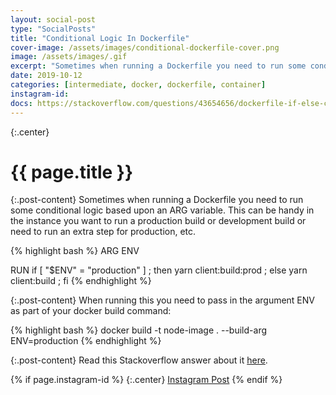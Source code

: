 ```yaml
---
layout: social-post
type: "SocialPosts"
title: "Conditional Logic In Dockerfile"
cover-image: /assets/images/conditional-dockerfile-cover.png
image: /assets/images/.gif
excerpt: "Sometimes when running a Dockerfile you need to run some conditional logic based upon an ARG variable."
date: 2019-10-12
categories: [intermediate, docker, dockerfile, container]
instagram-id:
docs: https://stackoverflow.com/questions/43654656/dockerfile-if-else-condition-with-external-arguments
---
```

{:.center}
# {{ page.title }}

{:.post-content}
Sometimes when running a Dockerfile you need to run some conditional logic based
upon an ARG variable. This can be handy in the instance you want to run a
production build or development build or need to run an extra step for production, etc.

{% highlight bash %}
ARG ENV

RUN if [ "$ENV" = "production" ] ; then yarn client:build:prod ; else yarn client:build ; fi
{% endhighlight %}

{:.post-content}
When running this you need to pass in the argument ENV as part of your docker
build command:

{% highlight bash %}
docker build -t node-image .  --build-arg ENV=production
{% endhighlight %}

{:.post-content}
Read this Stackoverflow answer about it <a href="{{page.docs}}" target="_blank">here</a>.

{% if page.instagram-id %}
{:.center}
<a class="insta-link" href="https://www.instagram.com/p/{{page.instagram-id}}" target="_blank">Instagram Post</a>
{% endif %}
